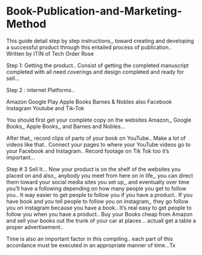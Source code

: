 # Book-Publication-and-Marketing-Method

This guide detail step by step instructions,, toward creating and developing a successful product through this entailed process of publication..  
Written by ITIN of Tech Order Rose

Step 1: Getting the product.. Consist of getting the completed manuscript completed with all need coverings and design completed and ready for sell…

Step 2 :  internet Platforms.. 

Amazon 
Google Play 
Apple Books
Barnes & Nobles
also
Facebook 
Instagram 
Youtube
and Tik-Tok

You should first get your complete copy on the websites Amazon,, Google Books,, Apple Books,, and Barnes and Nobles…
 
After that,, record clips of parts of your book on YouTube..  Make a lot of videos like that.. Connect your pages to where your YouTube videos go to your Facebook and Instagram..   Record footage on Tik Tok too it’s important…

Step # 3 Sell It… Now your product is on the shelf of the websites you placed on and also,, anybody you meet from here on in life,, you can direct them toward your social media sites you set up,, and eventually over time you’ll have a following depending on how many people you get to follow you.. It way easier to get people to follow you if you have a product.. If you have book and you tell people to follow you on instagram,, they go follow you on instagram because you have a book.. It’s real easy to get people to follow you when you have a product..  Buy your Books cheap from Amazon and sell your books out the trunk of your car at places .. actuall get a table a proper advertisement..

Time is also an important factor in this compiling.. each part of this accordance must be executed in an appropriate manner of time…Tx
